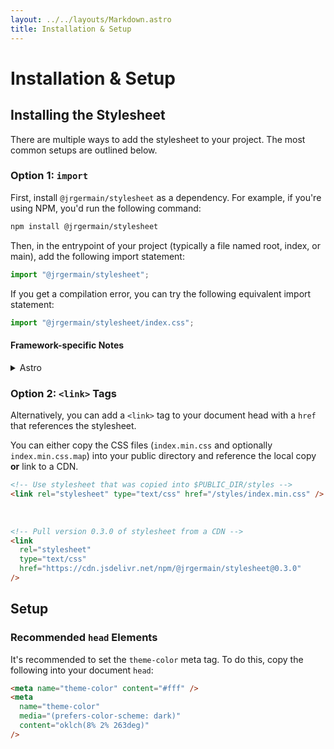 ```yaml
---
layout: ../../layouts/Markdown.astro
title: Installation & Setup
---
```


# Installation & Setup

## Installing the Stylesheet

There are multiple ways to add the stylesheet to your project. The most common setups are outlined below.

### Option 1: `import`

First, install `@jrgermain/stylesheet` as a dependency. For example, if you're using NPM, you'd run the following command:

```sh
npm install @jrgermain/stylesheet
```

Then, in the entrypoint of your project (typically a file named root, index, or main), add the following import statement:

```js
import "@jrgermain/stylesheet";
```

If you get a compilation error, you can try the following equivalent import statement:

```js
import "@jrgermain/stylesheet/index.css";
```

#### Framework-specific Notes

<div class="accordion">
<details>
<summary>Astro</summary>

You'll also need to add the following to your Astro config to ensure that the CSS loaded by the stylesheet package is processed correctly:

```js
{
  vite: {
    ssr: {
      noExternal: ["@jrgermain/stylesheet"],
    },
  },
}
```

</details>
</div>

### Option 2: `<link>` Tags

Alternatively, you can add a `<link>` tag to your document head with a `href` that references the stylesheet.

You can either copy the CSS files (`index.min.css` and optionally `index.min.css.map`) into your public directory and reference the local copy **or** link to a CDN.

```html
<!-- Use stylesheet that was copied into $PUBLIC_DIR/styles -->
<link rel="stylesheet" type="text/css" href="/styles/index.min.css" />
```

<br/>

```html
<!-- Pull version 0.3.0 of stylesheet from a CDN -->
<link
  rel="stylesheet"
  type="text/css"
  href="https://cdn.jsdelivr.net/npm/@jrgermain/stylesheet@0.3.0"
/>
```

## Setup

### Recommended `head` Elements

It's recommended to set the `theme-color` meta tag. To do this, copy the following into your document `head`:

```html
<meta name="theme-color" content="#fff" />
<meta
  name="theme-color"
  media="(prefers-color-scheme: dark)"
  content="oklch(8% 2% 263deg)"
/>
```
